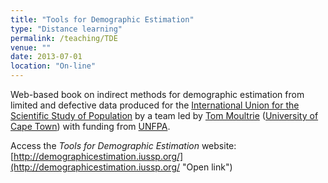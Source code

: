```yaml
---
title: "Tools for Demographic Estimation"
type: "Distance learning"
permalink: /teaching/TDE
venue: ""
date: 2013-07-01
location: "On-line"
---
```


Web-based book on indirect methods for demographic estimation from limited and defective data produced for the [International Union for the Scientific Study of Population](https:www.iussp.org) by a team led by [Tom Moultrie](https://www.researchgate.net/profile/Tom-Moultrie) ([University of Cape Town](https://www.uct.ac.za)) with funding from [UNFPA](https://www.unfpa.org).

Access the *Tools for Demographic Estimation* website: [http://demographicestimation.iussp.org/](http://demographicestimation.iussp.org/ "Open link")